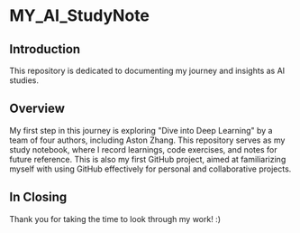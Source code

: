# MY_AI_StudyNote
## Introduction
This repository is dedicated to documenting my journey and insights as AI studies. 

## Overview
My first step in this journey is exploring "Dive into Deep Learning" by a team of four authors, including Aston Zhang.
This repository serves as my study notebook, where I record learnings, code exercises, and notes for future reference.
This is also my first GitHub project, aimed at familiarizing myself with using GitHub effectively for personal and collaborative projects.

## In Closing
Thank you for taking the time to look through my work! :)

